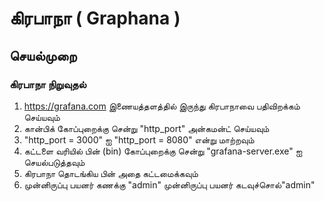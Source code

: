 # கிரபாநா ( Graphana )
## செயல்முறை 

### கிரபாநா நிறுவுதல் 

1. https://grafana.com இணையத்தளத்தில் இருந்து   கிரபாநாவை பதிவிறக்கம் செய்யவும் 
2. கான்பிக்   கோப்புறைக்கு சென்று "http_port"   அன்கமன்ட்  செய்யவும் 
3. "http_port = 3000" ஐ "http_port = 8080" என்று  மாற்றவும் 
4. கட்டளை வரியில் பின் (bin) கோப்புறைக்கு சென்று "grafana-server.exe" ஐ செயல்படுத்தவும்
5. கிரபாநா தொடங்கிய பின் அதை கட்டமைக்கவும் 
6. முன்னிருப்பு பயனர் கணக்கு "admin"  முன்னிருப்பு பயனர் கடவுச்சொல்"admin"
 
